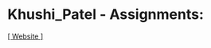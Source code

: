 # Khushi_Patel - Assignments:
[[ Website ]](https://nift-web-design.github.io/Khushi_Patel/Assignment_1)

